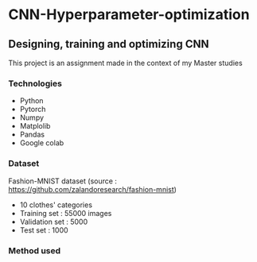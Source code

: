# CNN-Hyperparameter-optimization
## Designing, training and optimizing CNN

This project is an assignment made in the context of my Master studies

### Technologies

* Python
* Pytorch
* Numpy
* Matplolib
* Pandas
* Google colab

### Dataset

Fashion-MNIST dataset (source : https://github.com/zalandoresearch/fashion-mnist)
* 10 clothes' categories
* Training set : 55000 images
* Validation set : 5000
* Test set : 1000


### Method used 

